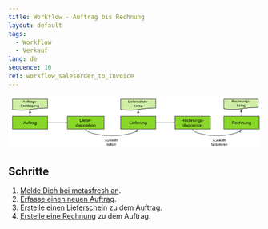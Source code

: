 ```yaml
---
title: Workflow - Auftrag bis Rechnung
layout: default
tags:
  - Workflow
  - Verkauf
lang: de
sequence: 10
ref: workflow_salesorder_to_invoice
---
```


![IMG](../../images/de_auftrag_bis_rechnung.png)

## Schritte
1. [Melde Dich bei metasfresh an](Anmeldung).
1. [Erfasse einen neuen Auftrag](Auftrag_erfassen).
1. [Erstelle einen Lieferschein](Zu_Auftrag_Lieferschein_erstellen) zu dem Auftrag.
1. [Erstelle eine Rechnung](Zu_Auftrag_Rechnung_erstellen) zu dem Auftrag.
